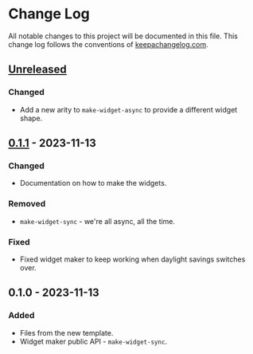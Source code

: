 # Change Log
All notable changes to this project will be documented in this file. This change log follows the conventions of [keepachangelog.com](http://keepachangelog.com/).

## [Unreleased]
### Changed
- Add a new arity to `make-widget-async` to provide a different widget shape.

## [0.1.1] - 2023-11-13
### Changed
- Documentation on how to make the widgets.

### Removed
- `make-widget-sync` - we're all async, all the time.

### Fixed
- Fixed widget maker to keep working when daylight savings switches over.

## 0.1.0 - 2023-11-13
### Added
- Files from the new template.
- Widget maker public API - `make-widget-sync`.

[Unreleased]: https://github.com/huwwynnjones/todo-api/compare/0.1.1...HEAD
[0.1.1]: https://github.com/huwwynnjones/todo-api/compare/0.1.0...0.1.1
